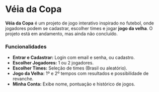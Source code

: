 # Véia da Copa

**Véia da Copa** é um projeto de jogo interativo inspirado no futebol, onde jogadores podem se cadastrar, escolher times e jogar **jogo da velha**. O projeto está em andamento, mas ainda não concluído.

### Funcionalidades
- **Entrar e Cadastrar:** Login com email e senha, ou cadastro.
- **Escolher Jogadores:** 1 ou 2 jogadores.
- **Escolher Times:** Seleção de times (Brasil ou aleatório).
- **Jogo da Velha:** 1º e 2º tempos com resultados e possibilidade de revanche.
- **Minha Conta:** Exibe nome, pontuação e histórico de jogos.
